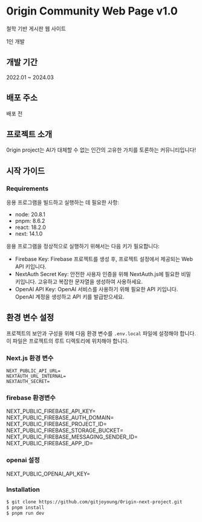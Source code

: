 # 0rigin Community Web Page v1.0

철학 기반 게시판 웹 사이트

1인 개발

## 개발 기간

2022.01 ~ 2024.03

## 배포 주소
배포 전

## 프로젝트 소개

0rigin project는 AI가 대체할 수 없는 인간의 고유한 가치를 토론하는 커뮤니티입니다!

## 시작 가이드

### Requirements

응용 프로그램을 빌드하고 실행하는 데 필요한 사항:

-  node: 20.8.1
-  pnpm: 8.6.2
-  react: 18.2.0
-  next: 14.1.0

응용 프로그램을 정상적으로 실행하기 위해서는 다음 키가 필요합니다:

-  Firebase Key: Firebase 프로젝트를 생성 후, 프로젝트 설정에서 제공되는 Web API 키입니다.
-  NextAuth Secret Key: 안전한 사용자 인증을 위해 NextAuth.js에 필요한 비밀 키입니다. 고유하고 복잡한 문자열을 생성하여 사용하세요.
-  OpenAI API Key: OpenAI 서비스를 사용하기 위해 필요한 API 키입니다. OpenAI 계정을 생성하고 API 키를 발급받으세요.

## 환경 변수 설정

프로젝트의 보안과 구성을 위해 다음 환경 변수를 `.env.local` 파일에 설정해야 합니다. 이 파일은 프로젝트의 루트 디렉토리에 위치해야 합니다.

### Next.js 환경 변수

```env
NEXT_PUBLIC_API_URL=
NEXTAUTH_URL_INTERNAL=
NEXTAUTH_SECRET=
```

### firebase 환경변수

NEXT_PUBLIC_FIREBASE_API_KEY=
NEXT_PUBLIC_FIREBASE_AUTH_DOMAIN=
NEXT_PUBLIC_FIREBASE_PROJECT_ID=
NEXT_PUBLIC_FIREBASE_STORAGE_BUCKET=
NEXT_PUBLIC_FIREBASE_MESSAGING_SENDER_ID=
NEXT_PUBLIC_FIREBASE_APP_ID=

### openai 설정

NEXT_PUBLIC_OPENAI_API_KEY=

### Installation

```bash
$ git clone https://github.com/gitjoyoung/0rigin-next-project.git
$ pnpm install
$ pnpm run dev
```
